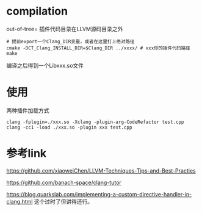 # compilation
out-of-tree= 插件代码目录在LLVM源码目录之外

```
# 提前export一个Clang_DIR变量，或者在这里打上绝对路径
cmake -DCT_Clang_INSTALL_DIR=$Clang_DIR ../xxxx/ # xxx你的插件代码路径
make
```
编译之后得到一个Libxxx.so文件
# 使用
两种插件加载方式
```
clang -fplugin=./xxx.so -Xclang -plugin-arg-CodeRefactor test.cpp
clang -cc1 -load ./xxx.so -plugin xxx test.cpp
```

# 参考link
https://github.com/xiaoweiChen/LLVM-Techniques-Tips-and-Best-Practies

https://github.com/banach-space/clang-tutor

https://blog.quarkslab.com/implementing-a-custom-directive-handler-in-clang.html 
这个过时了但讲得还行。